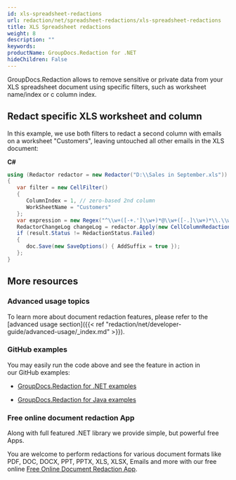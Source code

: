 ```yaml
---
id: xls-spreadsheet-redactions
url: redaction/net/spreadsheet-redactions/xls-spreadsheet-redactions
title: XLS Spreadsheet redactions
weight: 8
description: ""
keywords: 
productName: GroupDocs.Redaction for .NET
hideChildren: False
---
```

GroupDocs.Redaction allows to remove sensitive or private data from your XLS spreadsheet document using specific filters, such as worksheet name/index or c column index.

## Redact specific XLS worksheet and column

In this example, we use both filters to redact a second column with emails on a worksheet "Customers", leaving untouched all other emails in the XLS document:

**C#**

```csharp
using (Redactor redactor = new Redactor("D:\\Sales in September.xls"))
{
   var filter = new CellFilter()
   {
      ColumnIndex = 1, // zero-based 2nd column
      WorkSheetName = "Customers"
   };
   var expression = new Regex("^\\w+([-+.']\\w+)*@\\w+([-.]\\w+)*\\.\\w+([-.]\\w+)*$");
   RedactorChangeLog changeLog = redactor.Apply(new CellColumnRedaction(filter, expression, new ReplacementOptions("[customer email]")));
   if (result.Status != RedactionStatus.Failed)
   {
      doc.Save(new SaveOptions() { AddSuffix = true });
   };
}
```

## More resources

### Advanced usage topics

To learn more about document redaction features, please refer to the [advanced usage section]({{< ref "redaction/net/developer-guide/advanced-usage/_index.md" >}}).

### GitHub examples

You may easily run the code above and see the feature in action in our GitHub examples:

*   [GroupDocs.Redaction for .NET examples](https://github.com/groupdocs-redaction/GroupDocs.Redaction-for-.NET)
    
*   [GroupDocs.Redaction for Java examples](https://github.com/groupdocs-redaction/GroupDocs.Redaction-for-Java)
    

### Free online document redaction App

Along with full featured .NET library we provide simple, but powerful free Apps.

You are welcome to perform redactions for various document formats like PDF, DOC, DOCX, PPT, PPTX, XLS, XLSX, Emails and more with our free online [Free Online Document Redaction App](https://products.groupdocs.app/redaction).
